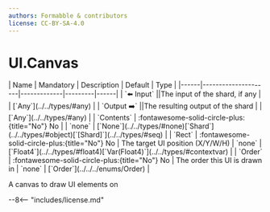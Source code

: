 ```yaml
---
authors: Formabble & contributors
license: CC-BY-SA-4.0
---
```



# UI.Canvas

<div class="sh-parameters" markdown="1">
| Name | Mandatory | Description | Default | Type |
|------|---------------------|-------------|---------|------|
| `⬅️ Input` ||The input of the shard, if any | | [`Any`](../../types/#any) |
| `Output ➡️` ||The resulting output of the shard | | [`Any`](../../types/#any) |
| `Contents` | :fontawesome-solid-circle-plus:{title="No"} No  |  | `none` | [`None`](../../types/#none)[`Shard`](../../types/#object)[`[Shard]`](../../types/#seq) |
| `Rect` | :fontawesome-solid-circle-plus:{title="No"} No  | The target UI position (X/Y/W/H) | `none` | [`Float4`](../../types/#float4)[`Var(Float4)`](../../types/#contextvar) |
| `Order` | :fontawesome-solid-circle-plus:{title="No"} No  | The order this UI is drawn in | `none` | [`Order`](../../../enums/Order) |

</div>

A canvas to draw UI elements on

--8<-- "includes/license.md"

